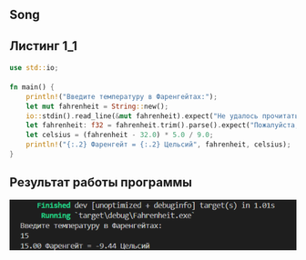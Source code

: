 ## Song
## Листинг 1_1
```rs
use std::io;

fn main() {
    println!("Введите температуру в Фаренгейтах:");
    let mut fahrenheit = String::new();
    io::stdin().read_line(&mut fahrenheit).expect("Не удалось прочитать строку");
    let fahrenheit: f32 = fahrenheit.trim().parse().expect("Пожалуйста, введите число");
    let celsius = (fahrenheit - 32.0) * 5.0 / 9.0;
    println!("{:.2} Фаренгейт = {:.2} Цельсий", fahrenheit, celsius);
}

```
## Результат работы программы
![alt text](image.png)